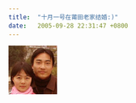 ```yaml
---
title:  "十月一号在莆田老家结婚:)"
date:   2005-09-28 22:31:47 +0800
---
```


![](/images/2011/other/icebluehaishionmsn.jpg)
